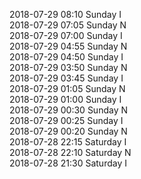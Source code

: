 2018-07-29 08:10 Sunday  I  
2018-07-29 07:05 Sunday  N  
2018-07-29 07:00 Sunday  I  
2018-07-29 04:55 Sunday  N  
2018-07-29 04:50 Sunday  I  
2018-07-29 03:50 Sunday  N  
2018-07-29 03:45 Sunday  I  
2018-07-29 01:05 Sunday  N  
2018-07-29 01:00 Sunday  I  
2018-07-29 00:30 Sunday  N  
2018-07-29 00:25 Sunday  I  
2018-07-29 00:20 Sunday  N  
2018-07-28 22:15 Saturday  I  
2018-07-28 22:10 Saturday  N  
2018-07-28 21:30 Saturday  I  
